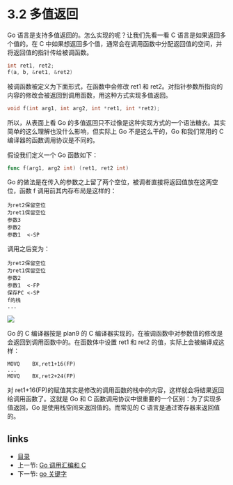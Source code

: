 # 3.2 多值返回

Go 语言是支持多值返回的。怎么实现的呢？让我们先看一看 C 语言是如果返回多个值的。在 C 中如果想返回多个值，通常会在调用函数中分配返回值的空间，并将返回值的指针传给被调函数。

```c
int ret1, ret2;
f(a, b, &ret1, &ret2)
```

被调函数被定义为下面形式，在函数中会修改 ret1 和 ret2。对指针参数所指向的内容的修改会被返回到调用函数，用这种方式实现多值返回。

```c
void f(int arg1, int arg2, int *ret1, int *ret2);
```

所以，从表面上看 Go 的多值返回只不过像是这种实现方式的一个语法糖衣。其实简单的这么理解也没什么影响，但实际上 Go 不是这么干的，Go 和我们常用的 C 编译器的函数调用协议是不同的。

假设我们定义一个 Go 函数如下：

```go
func f(arg1, arg2 int) (ret1, ret2 int)
```

Go 的做法是在传入的参数之上留了两个空位，被调者直接将返回值放在这两空位，函数 f 调用前其内存布局是这样的：

    为ret2保留空位
    为ret1保留空位
    参数3
    参数2
    参数1  <-SP

调用之后变为：

    为ret2保留空位
    为ret1保留空位
    参数2
    参数1  <-FP
    保存PC <-SP
    f的栈
    ...

![](https://ngte-superbed.oss-cn-beijing.aliyuncs.com/uPic/images/3.2.funcall.jpg?raw=true)

Go 的 C 编译器按是 plan9 的 C 编译器实现的，在被调函数中对参数值的修改是会返回到调用函数中的。在函数体中设置 ret1 和 ret2 的值，实际上会被编译成这样：

    MOVQ    BX,ret1+16(FP)
    ...
    MOVQ    BX,ret2+24(FP)

对 ret1+16(FP)的赋值其实是修改的调用函数的栈中的内容，这样就会将结果返回给调用函数了。这就是 Go 和 C 函数调用协议中很重要的一个区别：为了实现多值返回，Go 是使用栈空间来返回值的。而常见的 C 语言是通过寄存器来返回值的。

## links

- [目录](preface.md)
- 上一节: [Go 调用汇编和 C](03.1.md)
- 下一节: [go 关键字](03.3.md)
